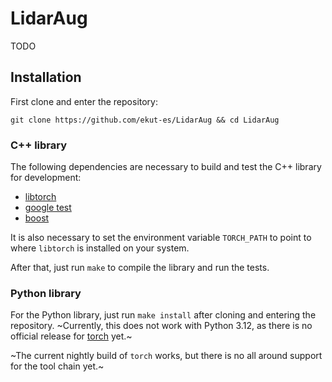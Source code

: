 
# LidarAug

TODO

## Installation

First clone and enter the repository:

`git clone https://github.com/ekut-es/LidarAug && cd LidarAug`

### C++ library

The following dependencies are necessary to build and test the C++ library for development:

- [libtorch](https://pytorch.org/get-started/locally/)
- [google test](https://github.com/google/googletest)
- [boost](https://www.boost.org/)

It is also necessary to set the environment variable `TORCH_PATH` to point to where `libtorch` is installed on your system.

After that, just run `make` to compile the library and run the tests.

### Python library

For the Python library, just run `make install` after cloning and entering the repository.
~Currently, this does not work with Python 3.12, as there is no official release for [torch](https://github.com/pytorch/pytorch/issues/110436) yet.~

~The current nightly build of `torch` works, but there is no all around support for the tool chain yet.~
